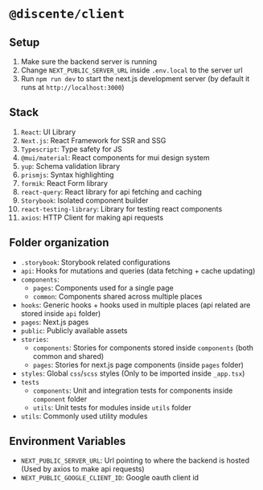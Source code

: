 # `@discente/client`

## Setup

1. Make sure the backend server is running
2. Change `NEXT_PUBLIC_SERVER_URL` inside `.env.local` to the server url
3. Run `npm run dev` to start the next.js development server (by default it runs at `http://localhost:3000`)

## Stack

1. `React`: UI Library
2. `Next.js`: React Framework for SSR and SSG
3. `Typescript`: Type safety for JS
4. `@mui/material`: React components for mui design system
5. `yup`: Schema validation library
6. `prismjs`: Syntax highlighting
7. `formik`: React Form library
8. `react-query`: React library for api fetching and caching
9. `Storybook`: Isolated component builder
10. `react-testing-library`: Library for testing react components
11. `axios`: HTTP Client for making api requests

## Folder organization

- `.storybook`: Storybook related configurations
- `api`: Hooks for mutations and queries (data fetching + cache updating)
- `components`:
  - `pages`: Components used for a single page
  - `common`: Components shared across multiple places
- `hooks`: Generic hooks + hooks used in multiple places (api related are stored inside `api` folder)
- `pages`: Next.js pages
- `public`: Publicly available assets
- `stories`:
  - `components`: Stories for components stored inside `components` (both common and shared)
  - `pages`: Stories for next.js page components (inside `pages` folder)
- `styles`: Global `css`/`scss` styles (Only to be imported inside `_app.tsx`)
- `tests`
  - `components`: Unit and integration tests for components inside `component` folder
  - `utils`: Unit tests for modules inside `utils` folder
- `utils`: Commonly used utility modules

## Environment Variables

- `NEXT_PUBLIC_SERVER_URL`: Url pointing to where the backend is hosted (Used by axios to make api requests)
- `NEXT_PUBLIC_GOOGLE_CLIENT_ID`: Google oauth client id
